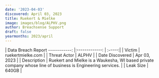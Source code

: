 ```yaml
---
date: '2023-04-03'
discovered: April 03, 2023
title: Ruekert & Mielke
image: images/blog/ALPHV.png
author: Breachsense Support
draft: false
yearmonths: 2023/april
---
```



| Data Breach Report
------------:     |:-------------:    | :-----:|
| Victim      | ruekertmielke.com      | 
| Threat Actor      | ALPHV      | 
| Date Discovered      | Apr 03, 2023      | 
| Description      | Ruekert and Mielke is a Waukesha, WI based private company whose line of business is Engineering services.      | 
| Leak Size      | 640GB      | 

